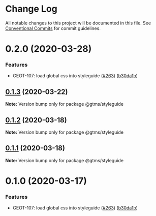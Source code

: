 # Change Log

All notable changes to this project will be documented in this file.
See [Conventional Commits](https://conventionalcommits.org) for commit guidelines.

# 0.2.0 (2020-03-28)


### Features

* GEOT-107: load global css into styleguide ([#263](https://github.com/gtms-org/gtms-frontend/issues/263)) ([b30da1b](https://github.com/gtms-org/gtms-frontend/commit/b30da1b131397f03159e95f67ccd74c3786bea3c))





## [0.1.3](https://github.com/gtms-org/gtms-frontend/compare/@gtms/styleguide@0.1.2...@gtms/styleguide@0.1.3) (2020-03-22)

**Note:** Version bump only for package @gtms/styleguide





## [0.1.2](https://github.com/gtms-org/gtms-frontend/compare/@gtms/styleguide@0.1.1...@gtms/styleguide@0.1.2) (2020-03-18)

**Note:** Version bump only for package @gtms/styleguide





## [0.1.1](https://github.com/gtms-org/gtms-frontend/compare/@gtms/styleguide@0.1.0...@gtms/styleguide@0.1.1) (2020-03-18)

**Note:** Version bump only for package @gtms/styleguide





# 0.1.0 (2020-03-17)


### Features

* GEOT-107: load global css into styleguide ([#263](https://github.com/gtms-org/gtms-frontend/issues/263)) ([b30da1b](https://github.com/gtms-org/gtms-frontend/commit/b30da1b131397f03159e95f67ccd74c3786bea3c))

